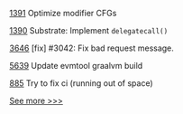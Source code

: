 
[1391](https://github.com/hyperledger/solang/pull/1391) Optimize modifier CFGs

[1390](https://github.com/hyperledger/solang/pull/1390) Substrate: Implement `delegatecall()`

[3646](https://github.com/hyperledger/iroha/pull/3646) [fix] #3042: Fix bad request message.

[5639](https://github.com/hyperledger/besu/pull/5639) Update evmtool graalvm build

[885](https://github.com/hyperledger/aries-vcx/pull/885) Try to fix ci (running out of space)


[See more >>>](https://start-here.hyperledger.org/pull-requests)
